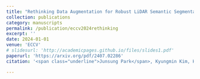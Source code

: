 ```yaml
---
title: "Rethinking Data Augmentation for Robust LiDAR Semantic Segmentation in Adverse Weather"
collection: publications
category: manuscripts
permalink: /publication/eccv2024rethinking
excerpt: ''
date: 2024-01-01
venue: 'ECCV'
# slidesurl: 'http://academicpages.github.io/files/slides1.pdf'
paperurl: 'https://arxiv.org/pdf/2407.02286'
citation: '<span class="underline">Junsung Park</span>, Kyungmin Kim, Hyunjung Shim.'

---
```


<!-- The contents above will be part of a list of publications, if the user clicks the link for the publication than the contents of section will be rendered as a full page, allowing you to provide more information about the paper for the reader. When publications are displayed as a single page, the contents of the above "citation" field will automatically be included below this section in a smaller font. -->